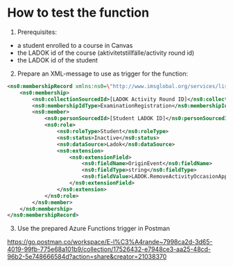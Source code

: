 # How to test the function

1. Prerequisites:

- a student enrolled to a course in Canvas
- the LADOK id of the course (aktivitetstillfälle/activity round id)
- the LADOK id of the student

2. Prepare an XML-message to use as trigger for the function:

```XML
<ns0:membershipRecord xmlns:ns0=\"http://www.imsglobal.org/services/lis/mms2p0/wsdl11/sync/imsmms_v2p0\">
    <ns0:membership>
        <ns0:collectionSourcedId>[LADOK Activity Round ID]</ns0:collectionSourcedId>
        <ns0:membershipIdType>ExaminationRegistration</ns0:membershipIdType>
        <ns0:member>
            <ns0:personSourcedId>[Student LADOK ID]</ns0:personSourcedId>
            <ns0:role>
                <ns0:roleType>Student</ns0:roleType>
                <ns0:status>Inactive</ns0:status>
                <ns0:dataSource>Ladok</ns0:dataSource>
                <ns0:extension>
                    <ns0:extensionField>
                        <ns0:fieldName>OriginEvent</ns0:fieldName>
                        <ns0:fieldType>string</ns0:fieldType>
                        <ns0:fieldValue>LADOK.RemoveActivityOccasionApplication</ns0:fieldValue>
                    </ns0:extensionField>
                </ns0:extension>
            </ns0:role>
        </ns0:member>
    </ns0:membership>
</ns0:membershipRecord>
```

3. Use the prepared Azure Functions trigger in Postman

https://go.postman.co/workspace/E-l%C3%A4rande~7998ca2d-3d65-4019-99fb-775e68a101b9/collection/17526432-e7948ce3-aa25-48cd-96b2-5e748666584d?action=share&creator=21038370
